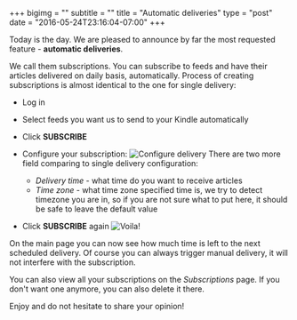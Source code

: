 +++
bigimg = ""
subtitle = ""
title = "Automatic deliveries"
type = "post"
date = "2016-05-24T23:16:04-07:00"
+++

Today is the day. We are pleased to announce by far the most requested feature - **automatic deliveries**.

We call them subscriptions. You can subscribe to feeds and have their articles delivered on daily basis, automatically.
Process of creating subscriptions is almost identical to the one for single delivery:

* Log in
* Select feeds you want us to send to your Kindle automatically
* Click **SUBSCRIBE**
* Configure your subscription:
  ![Configure delivery](/img/automatic-deliveries/configure.png)
  There are two more field comparing to single delivery configuration:
  - *Delivery time* - what time do you want to receive articles
  - *Time zone* - what time zone specified time is, we try to detect timezone you are in, so if you are not sure what to put here, it should be safe to leave the default value

* Click **SUBSCRIBE** again
  ![Voila!](/img/automatic-deliveries/voila.png)

On the main page you can now see how much time is left to the next scheduled delivery.
Of course you can always trigger manual delivery, it will not interfere with the subscription.

You can also view all your subscriptions on the *Subscriptions* page. If you don't want one anymore, you can also delete it there.

Enjoy and do not hesitate to share your opinion!
